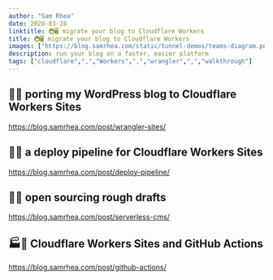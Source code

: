 ```yaml
---
author: "Sam Rhea"
date: 2020-03-28
linktitle: 🚇🖥️ migrate your blog to Cloudflare Workers
title: 🚇🖥️ migrate your blog to Cloudflare Workers
images: ["https://blog.samrhea.com/static/tunnel-demos/teams-diagram.png"]
description: run your blog on a faster, easier platform
tags: ["cloudflare",",","Workers",",","wrangler",",","walkthrough"]
---
```


## 🤠🦀 porting my WordPress blog to Cloudflare Workers Sites
https://blog.samrhea.com/post/wrangler-sites/

## 🚚🔐 a deploy pipeline for Cloudflare Workers Sites
https://blog.samrhea.com/post/deploy-pipeline/

## 📂📰 open sourcing rough drafts
https://blog.samrhea.com/post/serverless-cms/

## 🏭🚢 Cloudflare Workers Sites and GitHub Actions
https://blog.samrhea.com/post/github-actions/